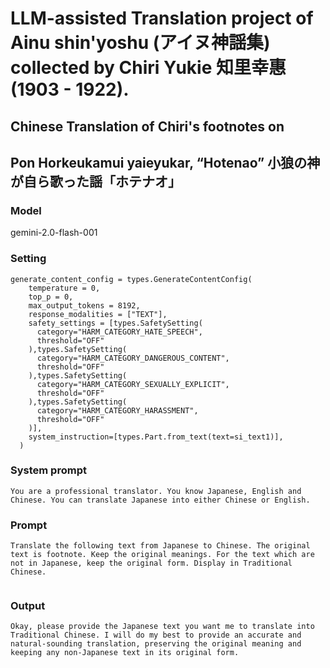 # LLM-assisted Translation project of Ainu shin'yoshu (アイヌ神謡集) collected by Chiri Yukie 知里幸惠 (1903 - 1922).

## Chinese Translation of Chiri's footnotes on

## Pon Horkeukamui yaieyukar, “Hotenao” 小狼の神が自ら歌った謡「ホテナオ」

### Model
gemini-2.0-flash-001

### Setting
```
generate_content_config = types.GenerateContentConfig(
    temperature = 0,
    top_p = 0,
    max_output_tokens = 8192,
    response_modalities = ["TEXT"],
    safety_settings = [types.SafetySetting(
      category="HARM_CATEGORY_HATE_SPEECH",
      threshold="OFF"
    ),types.SafetySetting(
      category="HARM_CATEGORY_DANGEROUS_CONTENT",
      threshold="OFF"
    ),types.SafetySetting(
      category="HARM_CATEGORY_SEXUALLY_EXPLICIT",
      threshold="OFF"
    ),types.SafetySetting(
      category="HARM_CATEGORY_HARASSMENT",
      threshold="OFF"
    )],
    system_instruction=[types.Part.from_text(text=si_text1)],
  )
```

### System prompt
```
You are a professional translator. You know Japanese, English and Chinese. You can translate Japanese into either Chinese or English.
```

### Prompt
```
Translate the following text from Japanese to Chinese. The original text is footnote. Keep the original meanings. For the text which are not in Japanese, keep the original form. Display in Traditional Chinese.


```

### Output
```
Okay, please provide the Japanese text you want me to translate into Traditional Chinese. I will do my best to provide an accurate and natural-sounding translation, preserving the original meaning and keeping any non-Japanese text in its original form.

```